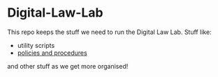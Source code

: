 # Digital-Law-Lab

This repo keeps the stuff we need to run the Digital Law Lab.  Stuff like:

- utility scripts
- [policies and procedures](https://digital-law-lab.github.io/Digital-Law-Lab/)

and other stuff as we get more organised!
